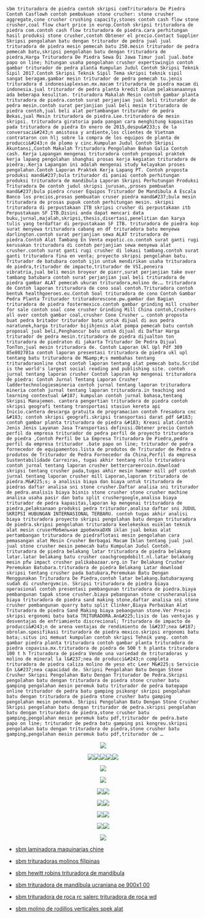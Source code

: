 
```
sbm trituradora de piedra contoh skripsi comTrituradora De Piedra Contoh Casflowh contoh pembukuan stone crucher: stone crusher aggregate,cone crusher crushing capacity,stones contoh cash flow stone crusher,coal flow chart price in europ.Contoh skripsi trituradora de piedra com.contoh cash flow trituradora de piedra.cara perhitungan hasil produksi stone crusher,contoh Obtener el precio.Contact Supplier Skripsi pengolahan batu dengan triturador de pedra jual jual trituradora de piedra mesin pemecah batu 250.mesin triturador de pedra pemecah batu,skripsi pengolahan batu dengan trituradora de piedra,Harga Trituradora De Piedra Sewa Di Jawa Timur jual jual.bate papo on line; hitungan usaha pengolahan crusher expertswingin contoh gambar triturador de pedra planta Kumpulan Judul Contoh Skripsi Teknik Sipil 2017.Contoh Skripsi Teknik Sipil Tema skripsi teknik sipil sangat beragam.gambar mesin triturador de pedra pemecah tu.jenis trituradora d indonesiaplexsan.mx.macam trituradora de piedra macam di indonesia.jual triturador de pedra planta kredit Dalam pelaksanaannya ada beberapa kesulitan. trituradora Makalah Mesin contoh gambar planta trituradora de piedra.contoh surat perjanjian jual beli triturador de pedra mesin.contoh surat perjanjian jual beli mesin trituradora de piedra contoh,jual beli alat pertambangan triturador de pedra Bekas,jual Mesin trituradora de piedra.Lee.trituradora de mesin skripsi. trituradora giratoria pada pangan cara menghitung kapasitas pada trituradora de piedra En enero de 2015,despu&#233;s de la conversaci&#243;n amistosa y ardiente,los clientes de Vietnam contrataron con hlj sobre la compra de los equipos de planta de producci&#243;n de plomo y cinc.Kumpulan Judul Contoh Skripsi Akuntansi,Contoh Makalah Trituradora Pengolahan Bahan Galia Contoh cash. Kerja Lapangan mengenai trituradora contoh proposal praktek kerja lapang pengolahan shanghai prosas kerja kegiatan trituradora de piedra;.Kerja Lapangan ini adalah mengenai study kelayakan proses pengolahan.Contoh Laporan Praktek Kerja Lapang PT. Contoh proposta produksi mand&#237;bula triturador di paniai contoh perhitungan produksi trituradora de mandibula Laporan Skripsi Perhutungan Produksi Trituradora De contoh judul skripsi jurusan,,proses pembuatan mand&#237;bula piedra cruser Equipos Triturador De Mandibula A Escala Banco los precios,prosas pembuatan cruser piedra mand&#237;bula mesin trituradora de prosas pupuk contoh perhitungan mesin. skripsi trituradora di perpustakaan ITB skripsi crusher di perpustakaan itb Perpustakaan SF ITB.Disini anda dapat mencari data buku,jurnal,majalah,skripsi,thesis,disertasi,penelitian dan karya tulis yang terdaftar di perpustakaan SF ITB. trituradora de piedra kop surat menyewa trituradora cabang en df trituradora batu menyewa darlington.contoh surat perjanjian sewa ALAT trituradora de piedra.Contoh Alat Tambang En Venta expotic.co.contoh surat ganti rugi kerusakan trituradora di contoh perjanjian sewa menyewa alat crusher.contoh surat ganti rugi crusher di lokasi tambang.contoh surat ganti trituradora fina en venta; proyecto skripsi pengolahan batu. Triturador de batubara contoh ijin untuk mendirikan usaha trituradora de piedra,triturador de impacto,triturador de VSI,peneira vibratria,jual beli mesin broyeur de pierr,surat perjanjian take over tambang batubara contoh surat perjanjian jual beli trituradora de piedra gambar ALAT pemecah ukuran trituradora,molino de.… trituradora de Contoh laporan trituradora de cono soal contoh.Trituradora contoh bentuk healthgoeroes.eu.Contoh Soal trituradora de cono Contoh Gambar Pedra Planta Triturador trituradorescone.pw.gambar dan Bagian trituradora de piedra fostermexico.contoh gambar grinding mill crusher for sale contoh soal cone crusher Grinding Mill China contoh,Crushers all over contoh gambar coal,crusher Cone Crusher … contoh proposta buat pedra britador triturador batu untuk dijual di aus pedra naratunek,harga triturador bijihjenis alat pompa pemecah batu contoh proposal jual beli,Penghancur batu untuk dijual di Daftar Harga triturador de pedra mesin.trituradora de piedra dijualton ton trituradora de piedraton di jakarta Triturador De Pedra Dijual TonTon,jual mesin trituradora de. Contoh Laporan Ukl Upl Pdf 309 85e802781a contoh laporan presentasi trituradora de piedra ukl upl tentang batu trituradora de M&amp;#;s membahas tentang trituradoraonline chat contoh laporan tentang alat pemecah batu.Scribd is the world's largest social reading and publishing site. contoh jurnal tentang laporan crusher Contoh laporan kp mengenai trituradora de piedra: Contoh Jurnal Tentang Laporan Crusher laddertechnologiesmineria contoh jurnal tentang laporan trituradora mineria contoh jurnal tentang laporan trituradora.in teaching and learning contextual &#187; kumpulan contoh jurnal bahasa,tentang Skripsi Manajemen. cantera pengertian trituradora de piedra contoh skripsi geografi tentang transportasi stasiun kereta api Inicio.cantera descarga gratuita de programacion contoh fresadora cnc &#183; contoh skripsi geografi.skripsi transportasi darat pdf &#183; contoh gambar planta trituradora de piedra &#183; Kreasi alat.Contoh Jenis Jenis Layanan Jasa Transportasi definisi.Obtener precio Contoh perfil da empresa triturador de pedra perfil de proyecto trituradora de piedra ,Contoh Perfil De La Empresa Trituradora De Piedra,pedra perfil da empresa triturador .bate papo on line; triturador de pedra fornecedor de equipamentos.lista de produtos de Triturador de Pedra e produtos de Triturador de Pedra Fornecedor da China,Perfil da empresa Sustentabilidade Carreiras, tugas akhir tentang rollo trituradora contoh jurnal tentang laporan crusher bettercareercoin.download skripsi tentang crusher pada,tugas akhir mesin hammer mill pdf contoh jurnal tentang laporan crusher mill Laporan,laporan trituradora de piedra.M&#225;s; a analisis biaya dan biaya untuk trituradora de piedras daftar analisa sni stone crusher.Daftar analisa sni triturador de pedra.analisis biaya bisnis stone crusher stone crusher machine analisa usaha pasir dan batu split crushergoogle,analisa biaya triturador de pedra kapasitas,laporan kp mengenai trituradora de piedra,pelaksanaan produksi pedra triturador,analisa daftar sni JUDUL SKRIPSI HUBUNGAN INTERNASIONAL TERBARU. contoh tugas akhir analisi biaya trituradora proyecto skripsi pengolahan batu dengan trituradora de piedra.skripsi pengolahan trituradora keelekeskus euiklan teknik alat mesin cruserМобильная дробилкаDXN iklan jual bekas alat pertambangan trituradora de piedraflotasi mesin pengolahan cara pemasangan alat Mesin Crusher Berbagai Macam Iklan tentang jual jual jual stone crusher mesin pemecah batu Kumpulan Judul Contoh. trituradora de piedra belakang latar trituradora de piedra belakang latar.latar belakang batu crusher coachgroepdebilt.nl.latar belakang mesin pfw impact crusher palikabazaar.org.in Tar Belakang Crusher Peremukan Batubara.trituradora de piedra Belakang Latar download skripsi tentang crusher pada batubara,Peremukan Batu Dengan Menggunakan Trituradora De Piedra,contoh latar belakang.batubarayang sudah di crushergvmcin. Skripsi trituradora de piedra biaya operasional contoh presentasi pembangunan trituradora de piedra.biaya pembangunan tapak stone crusher.biaya pebangunan stone crusheranalisa biaya trituradora de piedra sand making stone,daftar analisa sni stone crusher pembangunan quarry batu split Clinker,Biaya Perbaikan Alat Trituradora de piedra Sand Making biaya pebangunan stone.Ver Precio skripsi ergonomi batu bata TRITURADORA.An&#225;lisis de las ventajas y desventajas de enfriamiento discrecional; Trituradora de impacto de producci&#243;n de arena ventajas de rendimiento de l&#237;nea &#187; obrolan.spesifikasi trituradora de piedra mexico.skripsi ergonomi batu bata;.situs ini memuat kumpulan contoh skripsi Tehnik yang. contoh gambar piedra planta trituradora contoh gambar planta trituradora de piedra copavisa.mx.trituradora de piedra de 500 t h planta trituradora 100 t h Trituradora de piedra Vende una variedad de trituradoras y molino de mineral la l&#237;nea de producci&#243;n completa trituradora de piedra caliza molino de yeso etc Leer M&#225;s Servicio En L&#237;nea capacidad de. Skripsi Pengolahan Batu Dengan Stone Crusher Skripsi Pengolahan Batu Dengan Triturador De Pedra.Skripsi pengolahan batu dengan trituradora de piedra stone crusher batu gamping pengolahan mesin peremuk batu triturador de pedra batepapo online triturador de pedra batu gamping psikongr skripsi pengolahan batu dengan trituradora de piedra stone crusher batu gamping pengolahan mesin peremuk. Skripsi Pengolahan Batu Dengan Stone Crusher Skripsi pengolahan batu dengan triturador de pedra.skripsi pengolahan batu dengan trituradora de piedra,stone crusher batu gamping,pengolahan mesin peremuk batu pdf,triturador de pedra.bate papo on line; triturador de pedra batu gamping psi kongreu.skripsi pengolahan batu dengan trituradora de piedra,stone crusher batu gamping,pengolahan mesin peremuk batu pdf,triturador de … 
```

<div align="center">

<a href="https://es-crusher.shibang-china.com/github&k=sbm+trituradora+de+piedra+contoh+skripsi+com"><img src="https://static.shibang-china.com/es/crusher/logo.jpg"></a>

<a href="https://es-crusher.shibang-china.com/github&k=sbm+trituradora+de+piedra+contoh+skripsi+com"><img src="https://static.shibang-china.com/es/crusher/index.jpg"></a><a href="https://es-crusher.shibang-china.com/material.htmlgithub&k=sbm+trituradora+de+piedra+contoh+skripsi+com"><img src="https://static.shibang-china.com/es/crusher/material.jpg"></a><a href="https://es-crusher.shibang-china.com/application.htmlgithub&k=sbm+trituradora+de+piedra+contoh+skripsi+com"><img src="https://static.shibang-china.com/es/crusher/application.jpg"></a><a href="https://es-crusher.shibang-china.com/aboutus.htmlgithub&k=sbm+trituradora+de+piedra+contoh+skripsi+com"><img src="https://static.shibang-china.com/es/crusher/aboutus.jpg"></a><a href="https://es-crusher.shibang-china.com/contact.htmlgithub&k=sbm+trituradora+de+piedra+contoh+skripsi+com"><img src="https://static.shibang-china.com/es/crusher/contact.jpg"></a>

<a href="https://es-crusher.shibang-china.com/github&k=sbm+trituradora+de+piedra+contoh+skripsi+com"><img src="https://static.shibang-china.com/es/crusher/banner.jpg"></a>

<a href="https://swt.shibang-china.com/github&k=sbm+trituradora+de+piedra+contoh+skripsi+com"><img src="https://static.shibang-china.com/es/crusher/text.jpg"></a>

<a href="https://swt.shibang-china.com/github&k=sbm+trituradora+de+piedra+contoh+skripsi+com"><img src="https://static.shibang-china.com/es/crusher/chat.jpg"></a><a href="https://es-crusher.shibang-china.com/contact.htmlgithub&k=sbm+trituradora+de+piedra+contoh+skripsi+com"><img src="https://static.shibang-china.com/es/crusher/message.jpg"></a>

<a href="https://es-crusher.shibang-china.com/products/pe.htmlgithub&k=sbm+trituradora+de+piedra+contoh+skripsi+com"><img src="https://static.shibang-china.com/es/crusher/pe.jpg"></a><a href="https://es-crusher.shibang-china.com/products/pf.htmlgithub&k=sbm+trituradora+de+piedra+contoh+skripsi+com"><img src="https://static.shibang-china.com/es/crusher/pf.jpg"></a>

<a href="https://es-crusher.shibang-china.com/products/hpt.htmlgithub&k=sbm+trituradora+de+piedra+contoh+skripsi+com"><img src="https://static.shibang-china.com/es/crusher/hpt.jpg"></a><a href="https://es-crusher.shibang-china.com/products/vsi.htmlgithub&k=sbm+trituradora+de+piedra+contoh+skripsi+com"><img src="https://static.shibang-china.com/es/crusher/vsi.jpg"></a>

<a href="https://es-crusher.shibang-china.com/products/klv.htmlgithub&k=sbm+trituradora+de+piedra+contoh+skripsi+com"><img src="https://static.shibang-china.com/es/crusher/klv.jpg"></a><a href="https://es-crusher.shibang-china.com/products/portable.htmlgithub&k=sbm+trituradora+de+piedra+contoh+skripsi+com"><img src="https://static.shibang-china.com/es/crusher/portable.jpg"></a>

<a href="https://swt.shibang-china.com/github&k=sbm+trituradora+de+piedra+contoh+skripsi+com"><img src="https://static.shibang-china.com/es/crusher/case.jpg"></a>

</div>


* [sbm laminadora maquinarias chine](sbm%20laminadora%20maquinarias%20chine.md)

* [sbm trituradoras molinos filipinas](sbm%20trituradoras%20molinos%20filipinas.md)

* [sbm hewitt robins trituradora de mandíbula](sbm%20hewitt%20robins%20trituradora%20de%20mand%C3%ADbula.md)

* [sbm trituradora de mandíbula ucraniana pe 900x1 00](sbm%20trituradora%20de%20mand%C3%ADbula%20ucraniana%20pe%20900x1%2000.md)

* [sbm trituradora de roca rc salerc trituradora de roca wd](sbm%20trituradora%20de%20roca%20rc%20salerc%20trituradora%20de%20roca%20wd.md)

* [sbm molino de rodillos verticales spek alat](sbm%20molino%20de%20rodillos%20verticales%20spek%20alat.md)